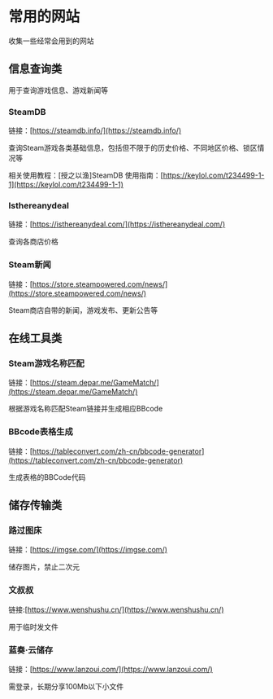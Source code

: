 # 常用的网站

收集一些经常会用到的网站

## 信息查询类

用于查询游戏信息、游戏新闻等

### SteamDB

链接：[https://steamdb.info/](https://steamdb.info/)

查询Steam游戏各类基础信息，包括但不限于的历史价格、不同地区价格、锁区情况等

相关使用教程：[授之以渔]SteamDB 使用指南：[https://keylol.com/t234499-1-1](https://keylol.com/t234499-1-1)

### Isthereanydeal

链接：[https://isthereanydeal.com/](https://isthereanydeal.com/)

查询各商店价格

### Steam新闻

链接：[https://store.steampowered.com/news/](https://store.steampowered.com/news/)

Steam商店自带的新闻，游戏发布、更新公告等

## 在线工具类

### Steam游戏名称匹配

链接：[https://steam.depar.me/GameMatch/](https://steam.depar.me/GameMatch/)

根据游戏名称匹配Steam链接并生成相应BBcode

### BBcode表格生成

链接：[https://tableconvert.com/zh-cn/bbcode-generator](https://tableconvert.com/zh-cn/bbcode-generator)

生成表格的BBCode代码

## 储存传输类

### 路过图床

链接：[https://imgse.com/](https://imgse.com/)

储存图片，禁止二次元

### 文叔叔

链接:[https://www.wenshushu.cn/](https://www.wenshushu.cn/)

用于临时发文件

### 蓝奏·云储存

链接：[https://www.lanzoui.com/](https://www.lanzoui.com/)

需登录，长期分享100Mb以下小文件

